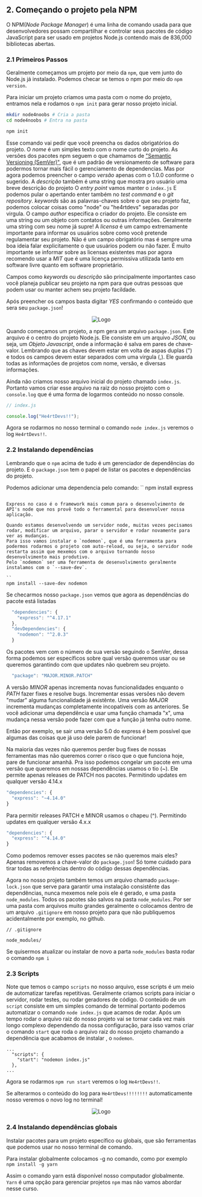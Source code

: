 ## 2. Começando o projeto pela NPM

O NPM(_Node Package Manager_) é uma linha de comando usada para que desenvolvedores possam compartilhar e controlar seus pacotes de código JavaScript para ser usado em projetos Node.js contendo mais de 836,000 bibliotecas abertas.

### 2.1 Primeiros Passos

Geralmente começamos um projeto por meio da `npm`, que vem junto do Node.js já instalado.
Podemos checar se temos o npm por meio do `npm version`.

Para iniciar um projeto criamos uma pasta com o nome do projeto, entramos nela e rodamos o `npm init` para gerar nosso projeto inicial.
```bash
mkdir node4noobs # Cria a pasta
cd node4noobs # Entra na pasta

npm init
```

Esse comando vai pedir que você preencha os dados obrigatórios do projeto.
O *nome* é um simples texto com o nome curto do projeto.
As versões dos pacotes npm seguem o que chamamos de ["Semantic Versioning (SemVer)"](https://semver.org/), que é um padrão de versionamento de software para podermos tornar mais fácil o gerenciamento de dependencias.
Mas por agora podemos preencher o campo *versão* apenas com o 1.0.0 conforme o sugerido.
A *descrição* também é uma string que mostra pro usuário uma breve descrição do projeto
O *entry point* vamos manter o `index.js`
E podemos pular o apertando enter também no *test command* e o *git repository*.
*keywords* são as palavras-chaves sobre o que seu projeto faz, podemos colocar coisas como "node" ou "he4rtdevs" separadas por virgula.
O campo *author* especifica o criador do projeto. Ele consiste em uma string ou um objeto com contatos ou outras informações. Geralmente uma string com seu nome já supre!
A *licensa* é um campo extremamente importante para informar os usuários sobre como você pretende regulamentar seu projeto. Não é um campo obrigatório mas é sempre uma boa ideia falar explicitamente o que usuários podem ou não fazer.
É muito importante se informar sobre as licensas existentes mas por agora recomendo usar a *MIT* que é uma licença permissiva utilizada tanto em software livre quanto em software proprietário.

Campos como *keywords* ou *descrição* são principalmente importantes caso você planeja publicar seu projeto na npm para que outras pessoas que podem usar ou manter achem seu projeto facildade.

Após preencher os campos basta digitar *YES* confirmando o conteúdo que sera seu `package.json`!

<p align="center">
  <a><img src="../../assets/1-primeiros-passos/npminit.png" alt="Logo"></a>
</p>

Quando começamos um projeto, a npm gera um arquivo `package.json`. Este arquivo é o centro do projeto Node.js. Ele consiste em um arquivo _JSON_, ou seja, um _Objeto Javascript_, onde a informação é salva em pares de chave-valor.
Lembrando que as chaves devem estar em volta de aspas duplas (") e todos os campos devem estar separados com uma virgula (,).
Ele guarda todas as informações de projetos com nome, versão, e diversas informações.

Ainda não criamos nosso arquivo inicial do projeto chamado `index.js`.
Portanto vamos criar esse arquivo na raiz do nosso projeto com o `console.log` que é uma forma de logarmos conteúdo no nosso console.
```javascript
// index.js

console.log("He4rtDevs!!");
```

Agora se rodarmos no nosso terminal o comando `node index.js` veremos o log `He4rtDevs!!`.

### 2.2 Instalando dependências

Lembrando que o `npm` acima de tudo é um gerenciador de dependências do projeto.
E o `package.json` tem o papel de listar os pacotes e dependências do projeto.

Podemos adicionar uma dependencia pelo comando:
``
npm install express
```

Express no caso é o framework mais comum para o desenvolvimento de API's node que nos provê todo o ferramental para desenvolver nossa aplicação.

Quando estamos desenvolvendo um servidor node, muitas vezes pecisamos rodar, modificar um arquivo, parar o servidor e rodar novamente para ver as mudanças.
Para isso vamos instalar o `nodemon`, que é uma ferramenta para podermos rodarmos o projeto com auto-reload, ou seja, o servidor node restarta assim que mexemos com o arquivo tornando nosso desenvolvimento mais produtivo.
Pelo `nodemon` ser uma ferramenta de desenvolvimento geralmente instalamos com o `--save-dev`.

``
npm install --save-dev nodemon
```

Se checarmos nosso `package.json` vemos que agora as dependências do pacote está listadas

```javascript
  "dependencies": {
    "express": "^4.17.1"
  },
  "devDependencies": {
    "nodemon": "^2.0.3"
  }
```

Os pacotes vem com o número de sua versão seguindo o SemVer, dessa forma podemos ser específicos sobre qual versão queremos usar ou se queremos garantindo com que updates não quebrem seu projeto.

```javascript
  "package": "MAJOR.MINOR.PATCH"
```

A versão *MINOR* apenas incrementa novas funcionalidades enquanto o *PATH* fazer fixes e resolve bugs. Incrementar essas versões não devem "mudar" alguma funcionalidade já existênte.
Uma versão *MAJOR* incrementa mudanças completamente incopatíveis com as anteriores. Se você adicionar uma dependência e usar uma função chamada "x", uma mudança nessa versão pode fazer com que a função já tenha outro nome.

Então por exemplo, se sair uma versão 5.0 do express é bem possível que algumas das coisas que já uso dele parem de funcionar!

Na maioria das vezes não queremos perder bug fixes de nossas ferramentas mas não queremos correr o risco que o que funciona hoje, pare de funcionar amanhã. Pra isso podemos congelar um pacote em uma versão que queremos em nossas dependências usamos o tio (~). Ele permite apenas releases de PATCH nos pacotes. Permitindo updates em qualquer versão 4.14.x

```javascript
"dependencies": {
  "express": "~4.14.0"
}
```

Para permitir releases PATCH e MINOR usamos o chapeu (^). Permitindo updates em qualquer versão 4.x.x

```javascript
"dependencies": {
  "express": "^4.14.0"
}
```

Como podemos remover esses pacotes se não queremos mais eles? Apenas removemos a chave-valor do `package.json`!
Só tome cuidado para tirar todas as referências dentro do código dessas dependências.

Agora no nosso projeto também temos um arquivo chamado `package-lock.json` que serve para garantir uma instalação consistênte das dependências, nunca mexemos nele pois ele é gerado, e uma pasta `node_modules`.
Todos os pacotes são salvos na pasta `node_modules`. Por ser uma pasta com arquivos muito grandes geralmente o colocamos dentro de um arquivo `.gitignore` em nosso projeto para que não publiquemos acidentalmente por exemplo, no github.

```
// .gitignore

node_modules/
```

Se quisermos atualizar ou instalar de novo a parta `node_modules` basta rodar o comando
`npm i`

### 2.3 Scripts

Note que temos o campo `scripts` no nosso arquivo, esse scripts é um meio de automatizar tarefas repetitivas.
Geralmente criamos scripts para iniciar o servidor, rodar testes, ou rodar geradores de código.
O conteúdo de um `script` consiste em um simples comando de terminal portanto podemos automatizar o comando `node index.js` que acamos de rodar.
Após um tempo rodar o arquivo raiz do nosso projeto vai se tornar cada vez mais longo complexo dependendo da nossa configuração, para isso vamos criar o comando `start` que roda o arquivo raiz do nosso projeto chamando a dependência que acabamos de instalar , o `nodemon`.
```
...
  "scripts": {
    "start": "nodemon index.js"
  },
...
```

Agora se rodarmos `npm run start` veremos o log `He4rtDevs!!`.

Se alterarmos o conteúdo do log para `He4rtDevs!!!!!!!!` automaticamente nosso veremos o novo log no terminal!

<p align="center">
  <a><img src="../../assets/1-primeiros-passos/nodemon.png" alt="Logo"></a>
</p>

### 2.4 Instalando dependências globais

Instalar pacotes para um projeto específico ou globais, que são ferramentas que podemos usar no nosso terminal de comando.

Para instalar globalmente colocamos -g no comando, como por exemplo `npm install -g yarn`

Assim o comando yarn está disponível nosso computador globalmente.
`Yarn` é uma opção para gerenciar projetos `npm` mas não vamos abordar nesse curso.